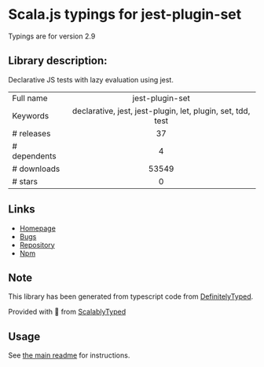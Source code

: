 
# Scala.js typings for jest-plugin-set

Typings are for version 2.9

## Library description:
Declarative JS tests with lazy evaluation using jest.

|                    |                 |
| ------------------ | :-------------: |
| Full name          | jest-plugin-set |
| Keywords           | declarative, jest, jest-plugin, let, plugin, set, tdd, test |
| # releases         | 37 |
| # dependents       | 4 |
| # downloads        | 53549 |
| # stars            | 0 |

## Links
- [Homepage](https://github.com/negativetwelve/jest-plugins)
- [Bugs](https://github.com/negativetwelve/jest-plugins/issues)
- [Repository](https://github.com/negativetwelve/jest-plugins)
- [Npm](https://www.npmjs.com/package/jest-plugin-set)
    


## Note
This library has been generated from typescript code from [DefinitelyTyped](https://definitelytyped.org).

Provided with :purple_heart: from [ScalablyTyped](https://github.com/oyvindberg/ScalablyTyped)

## Usage
See [the main readme](../../readme.md) for instructions.



